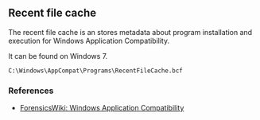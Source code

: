 ## Recent file cache

The recent file cache is an stores metadata about program installation and
execution for Windows Application Compatibility.

It can be found on Windows 7.

```
C:\Windows\AppCompat\Programs\RecentFileCache.bcf
```

### References

* [ForensicsWiki: Windows Application Compatibility](https://forensicswiki.xyz/wiki/index.php?title=Windows_Application_Compatibility)

